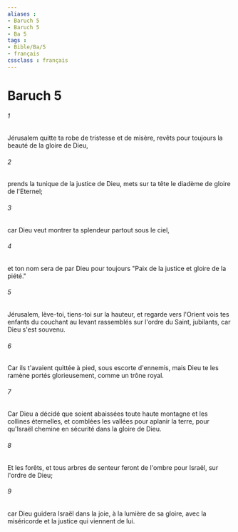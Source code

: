 ```yaml
---
aliases : 
- Baruch 5
- Baruch 5
- Ba 5
tags : 
- Bible/Ba/5
- français
cssclass : français
---
```


# Baruch 5

###### 1
Jérusalem quitte ta robe de tristesse et de misère, revêts pour toujours la beauté de la gloire de Dieu,
###### 2
prends la tunique de la justice de Dieu, mets sur ta tête le diadème de gloire de l'Eternel;
###### 3
car Dieu veut montrer ta splendeur partout sous le ciel,
###### 4
et ton nom sera de par Dieu pour toujours "Paix de la justice et gloire de la piété."
###### 5
Jérusalem, lève-toi, tiens-toi sur la hauteur, et regarde vers l'Orient vois tes enfants du couchant au levant rassemblés sur l'ordre du Saint, jubilants, car Dieu s'est souvenu.
###### 6
Car ils t'avaient quittée à pied, sous escorte d'ennemis, mais Dieu te les ramène portés glorieusement, comme un trône royal.
###### 7
Car Dieu a décidé que soient abaissées toute haute montagne et les collines éternelles, et comblées les vallées pour aplanir la terre, pour qu'Israël chemine en sécurité dans la gloire de Dieu.
###### 8
Et les forêts, et tous arbres de senteur feront de l'ombre pour Israël, sur l'ordre de Dieu;
###### 9
car Dieu guidera Israël dans la joie, à la lumière de sa gloire, avec la miséricorde et la justice qui viennent de lui.
